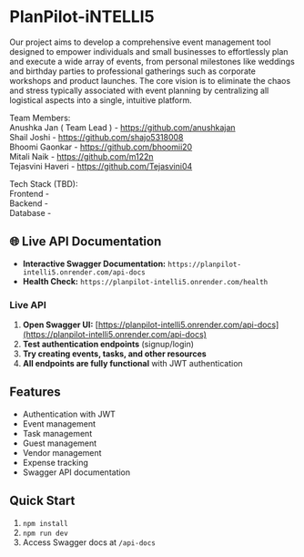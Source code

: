 # PlanPilot-iNTELLI5
Our project aims to develop a comprehensive event management
tool designed to empower individuals and small businesses to effortlessly plan
and execute a wide array of events, from personal milestones like weddings
and birthday parties to professional gatherings such as corporate workshops
and product launches. The core vision is to eliminate the chaos and stress
typically associated with event planning by centralizing all logistical aspects
into a single, intuitive platform. <br>

Team Members: <br>
Anushka Jan ( Team Lead ) - https://github.com/anushkajan <br>
Shail Joshi - https://github.com/shajo5318008 <br>
Bhoomi Gaonkar - https://github.com/bhoomii20 <br> 
Mitali Naik - https://github.com/m122n <br>
Tejasvini Haveri - https://github.com/Tejasvini04 <br>

Tech Stack (TBD): <br>
Frontend -  <br>
Backend -  <br>
Database -  <br>

## 🌐 Live API Documentation
- **Interactive Swagger Documentation:** `https://planpilot-intelli5.onrender.com/api-docs`
- **Health Check:** `https://planpilot-intelli5.onrender.com/health`

### Live API
1. **Open Swagger UI:** [https://planpilot-intelli5.onrender.com/api-docs](https://planpilot-intelli5.onrender.com/api-docs)
2. **Test authentication endpoints** (signup/login)
3. **Try creating events, tasks, and other resources**
4. **All endpoints are fully functional** with JWT authentication

## Features
- Authentication with JWT
- Event management
- Task management
- Guest management
- Vendor management
- Expense tracking
- Swagger API documentation

## Quick Start
1. `npm install`
2. `npm run dev`
3. Access Swagger docs at `/api-docs`
